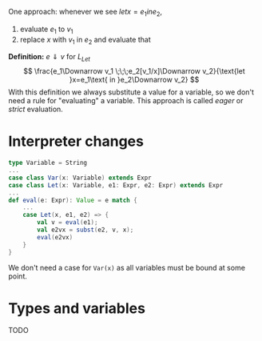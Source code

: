 One approach: whenever we see $let x=e_1 in e_2$,
1. evaluate $e_1$ to $v_1$
2. replace $x$ with $v_1$ in $e_2$ and evaluate that

**Definition:** $e\Downarrow v$ for $L_{Let}$
$$
\frac{e_1\Downarrow v_1 \;\;\;e_2[v_1/x]\Downarrow v_2}{\text{let }x=e_1\text{ in }e_2\Downarrow v_2}
$$
With this definition we always substitute a value for a variable, so we don't need a rule for "evaluating" a variable. This approach is called *eager* or *strict* evaluation.

# Interpreter changes
```scala
type Variable = String
...
case class Var(x: Variable) extends Expr
case class Let(x: Variable, e1: Expr, e2: Expr) extends Expr
...
def eval(e: Expr): Value = e match {
	...
	case Let(x, e1, e2) => {
		val v = eval(e1);
		val e2vx = subst(e2, v, x);
		eval(e2vx)
	}
}
```
We don't need a case for `Var(x)` as all variables must be bound at some point.
# Types and variables
TODO